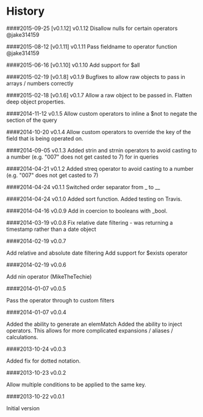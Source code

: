History
=======

####2015-09-25 [v0.1.12] v0.1.12
Disallow nulls for certain operators @jake314159

####2015-08-12 [v0.1.11] v0.1.11
Pass fieldname to operator function @jake314159

####2015-06-16 [v0.1.10] v0.1.10
Add support for $all

####2015-02-19 [v0.1.8] v0.1.9
Bugfixes to allow raw objects to pass in arrays / numbers correctly

####2015-02-18 [v0.1.6] v0.1.7
Allow a raw object to be passed in. Flatten deep object properties.

####2014-11-12 v0.1.5
Allow custom operators to inline a $not to negate the section of the query

####2014-10-20 v0.1.4
Allow custom operators to override the key of the field that is being operated on.

####2014-09-05 v0.1.3
Added strin and strnin operators to avoid casting to a number (e.g. "007" does not get casted to 7) for in queries

####2014-04-21 v0.1.2
Added streq operator to avoid casting to a number (e.g. "007" does not get casted to 7)

####2014-04-24 v0.1.1
Switched order separator from _ to __

####2014-04-24 v0.1.0
Added sort function.
Added testing on Travis.

####2014-04-16 v0.0.9
Add in coercion to booleans with _bool.

####2014-03-19 v0.0.8
Fix relative date filtering - was returning a timestamp rather than a date object

####2014-02-19 v0.0.7

Add relative and absolute date filtering
Add support for $exists operator

####2014-02-19 v0.0.6

Add nin operator (MikeTheTechie)

####2014-01-07 v0.0.5

Pass the operator through to custom filters

####2014-01-07 v0.0.4

Added the ability to generate an elemMatch
Added the ability to inject operators. This allows for more complicated expansions / aliases / calculations.

####2013-10-24 v0.0.3

Added fix for dotted notation.

####2013-10-23 v0.0.2 

Allow multiple conditions to be applied to the same key.

####2013-10-22 v0.0.1

Initial version
